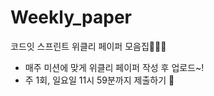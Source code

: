 # Weekly_paper
코드잇 스프린트 위클리 페이퍼 모음집🏃🏻‍♀️
- 매주 미션에 맞게 위클리 페이퍼 작성 후 업로드~!
- 주 1회, 일요일 11시 59분까지 제출하기 🤩
